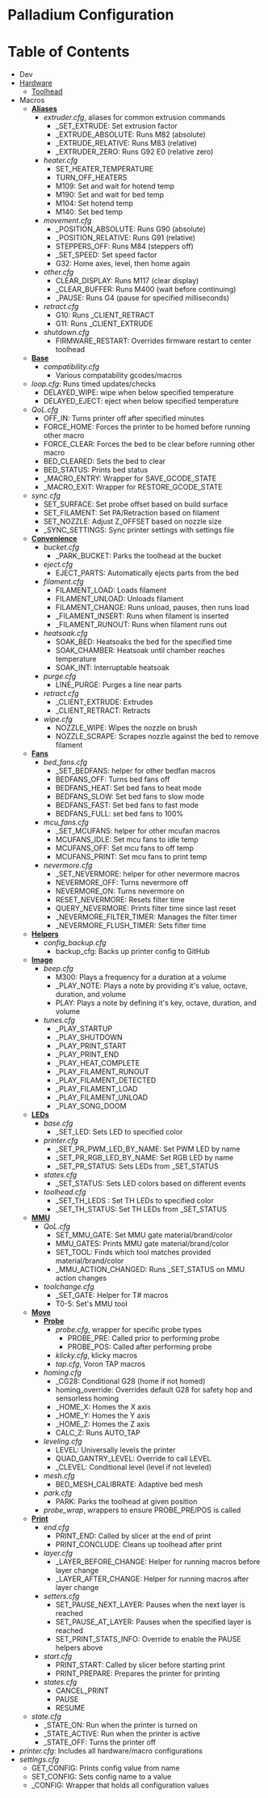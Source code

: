 # Palladium Configuration

# Table of Contents
 - Dev
 - [Hardware](https://github.com/Anonoei/Palladium/tree/main/config/hardware)
   - [Toolhead](https://github.com/Anonoei/Palladium/tree/main/config/hardware/toolhead)
 - Macros
   - [**Aliases**](https://github.com/Anonoei/Palladium/tree/main/config/macros/aliases)
     - *extruder.cfg*, aliases for common extrusion commands
       - _SET_EXTRUDE: Set extrusion factor
       - _EXTRUDE_ABSOLUTE: Runs M82 (absolute)
       - _EXTRUDE_RELATIVE: Runs M83 (relative)
       - _EXTRUDER_ZERO: Runs G92 E0 (relative zero)
     - *heater.cfg*
       - SET_HEATER_TEMPERATURE
       - TURN_OFF_HEATERS
       - M109: Set and wait for hotend temp
       - M190: Set and wait for bed temp
       - M104: Set hotend temp
       - M140: Set bed temp
     - *movement.cfg*
       - _POSITION_ABSOLUTE: Runs G90 (absolute)
       - _POSITION_RELATIVE: Runs G91 (relative)
       - STEPPERS_OFF: Runs M84 (steppers off)
       - _SET_SPEED: Set speed factor
       - G32: Home axes, level, then home again
     - *other.cfg*
       - CLEAR_DISPLAY: Runs M117 (clear display)
       - _CLEAR_BUFFER: Runs M400 (wait before continuing)
       - _PAUSE: Runs G4 (pause for specified milliseconds)
     - *retract.cfg*
       - G10: Runs _CLIENT_RETRACT
       - G11: Runs _CLIENT_EXTRUDE
     - *shutdown.cfg*
       - FIRMWARE_RESTART: Overrides firmware restart to center toolhead
   - [**Base**](https://github.com/Anonoei/Palladium/tree/main/config/macros/base)
     - *compatibility.cfg*
       - Various compatability gcodes/macros
    - *loop.cfg*: Runs timed updates/checks
       - DELAYED_WIPE: wipe when below specified temperature
       - DELAYED_EJECT: eject when below specified temperature
     - *QoL.cfg*
       - OFF_IN: Turns printer off after specified minutes
       - FORCE_HOME: Forces the printer to be homed before running other macro
       - FORCE_CLEAR: Forces the bed to be clear before running other macro
       - BED_CLEARED: Sets the bed to clear
       - BED_STATUS: Prints bed status
       - _MACRO_ENTRY: Wrapper for SAVE_GCODE_STATE
       - _MACRO_EXIT: Wrapper for RESTORE_GCODE_STATE
     - *sync.cfg*
       - SET_SURFACE: Set probe offset based on build surface
       - SET_FILAMENT: Set PA/Retraction based on filament
       - SET_NOZZLE: Adjust Z_OFFSET based on nozzle size
       - _SYNC_SETTINGS: Sync printer settings with settings file
   - [**Convenience**](https://github.com/Anonoei/Palladium/tree/main/config/macros/convenience)
     - *bucket.cfg*
       - _PARK_BUCKET: Parks the toolhead at the bucket
     - *eject.cfg*
       - EJECT_PARTS: Automatically ejects parts from the bed
     - *filament.cfg*
       - FILAMENT_LOAD: Loads filament
       - FILAMENT_UNLOAD: Unloads filament
       - FILAMENT_CHANGE: Runs unload, pauses, then runs load
       - _FILAMENT_INSERT: Runs when filament is inserted
       - _FILAMENT_RUNOUT: Runs when filament runs out
     - *heatsoak.cfg*
       - SOAK_BED: Heatsoaks the bed for the specified time
       - SOAK_CHAMBER: Heatsoak until chamber reaches temperature
       - SOAK_INT: Interruptable heatsoak
     - *purge.cfg*
       - LINE_PURGE: Purges a line near parts
     - *retract.cfg*
       - _CLIENT_EXTRUDE: Extrudes
       - _CLIENT_RETRACT: Retracts
     - *wipe.cfg*
       - NOZZLE_WIPE: Wipes the nozzle on brush
       - NOZZLE_SCRAPE: Scrapes nozzle against the bed to remove filament
   - [**Fans**](https://github.com/Anonoei/Palladium/tree/main/config/macros/fans)
     - *bed_fans.cfg*
       - _SET_BEDFANS: helper for other bedfan macros
       - BEDFANS_OFF: Turns bed fans off
       - BEDFANS_HEAT: Set bed fans to heat mode
       - BEDFANS_SLOW: Set bed fans to slow mode
       - BEDFANS_FAST: Set bed fans to fast mode
       - BEDFANS_FULL: set bed fans to 100%
     - *mcu_fans.cfg*
       - _SET_MCUFANS: helper for other mcufan macros
       - MCUFANS_IDLE: Set mcu fans to idle temp
       - MCUFANS_OFF: Set mcu fans to off temp
       - MCUFANS_PRINT: Set mcu fans to print temp
     - *nevermore.cfg*
       - _SET_NEVERMORE: helper for other nevermore macros
       - NEVERMORE_OFF: Turns nevermore off
       - NEVERMORE_ON: Turns nevermore on
       - RESET_NEVERMORE: Resets filter time
       - QUERY_NEVERMORE: Prints filter time since last reset
       - _NEVERMORE_FILTER_TIMER: Manages the filter timer
       - _NEVERMORE_FLUSH_TIMER: Sets filter time
   - [**Helpers**](https://github.com/Anonoei/Palladium/tree/main/config/macros/helpers)
     - *config_backup.cfg*
       - backup_cfg: Backs up printer config to GitHub
   - [**Image**](https://github.com/Anonoei/Palladium/tree/main/config/macros/image)
     - *beep.cfg*
       - M300: Plays a frequency for a duration at a volume
       - _PLAY_NOTE: Plays a note by providing it's value, octave, duration, and volume
       - PLAY: Plays a note by defining it's key, octave, duration, and volume
     - *tunes.cfg*
       - _PLAY_STARTUP
       - _PLAY_SHUTDOWN
       - _PLAY_PRINT_START
       - _PLAY_PRINT_END
       - _PLAY_HEAT_COMPLETE
       - _PLAY_FILAMENT_RUNOUT
       - _PLAY_FILAMENT_DETECTED
       - _PLAY_FILAMENT_LOAD
       - _PLAY_FILAMENT_UNLOAD
       - _PLAY_SONG_DOOM
   - [**LEDs**](https://github.com/Anonoei/Palladium/tree/main/config/macros/leds)
     - *base.cfg*
       - _SET_LED: Sets LED to specified color
     - *printer.cfg*
       - _SET_PR_PWM_LED_BY_NAME: Set PWM LED by name
       - _SET_PR_RGB_LED_BY_NAME: Set RGB LED by name
       - _SET_PR_STATUS: Sets LEDs from _SET_STATUS
     - *states.cfg*
       - _SET_STATUS: Sets LED colors based on different events
     - *toolhead.cfg*
       - _SET_TH_LEDS : Set TH LEDs to specified color
       - _SET_TH_STATUS: Set TH LEDs from _SET_STATUS
   - [**MMU**](https://github.com/Anonoei/Palladium/tree/main/config/macros/mmu)
     - *QoL.cfg*
       - SET_MMU_GATE: Set MMU gate material/brand/color
       - MMU_GATES: Prints MMU gate material/brand/color
       - SET_TOOL: Finds which tool matches provided material/brand/color
       - _MMU_ACTION_CHANGED: Runs _SET_STATUS on MMU action changes
     - *toolchange.cfg*
       - _SET_GATE: Helper for T# macros
       - T0-5: Set's MMU tool
   - [**Move**](https://github.com/Anonoei/Palladium/tree/main/config/macros/move)
     - [**Probe**](https://github.com/Anonoei/Palladium/tree/main/config/macros/move/probe)
       - *probe.cfg*, wrapper for specific probe types
         - PROBE_PRE: Called prior to performing probe
         - PROBE_POS: Called after performing probe
       - *klicky.cfg*, klicky macros
       - *tap.cfg*, Voron TAP macros
     - *homing.cfg*
       - _CG28: Conditional G28 (home if not homed)
       - homing_override: Overrides default G28 for safety hop and sensorless homing
       - _HOME_X: Homes the X axis
       - _HOME_Y: Homes the Y axis
       - _HOME_Z: Homes the Z axis
       - CALC_Z: Runs AUTO_TAP
     - *leveling.cfg*
       - LEVEL: Universally levels the printer
       - QUAD_GANTRY_LEVEL: Override to call LEVEL
       - _CLEVEL: Conditional level (level if not leveled)
     - *mesh.cfg*
       - BED_MESH_CALIBRATE: Adaptive bed mesh
     - *park.cfg*
       - PARK: Parks the toolhead at given position
     - *probe_wrap*, wrappers to ensure PROBE_PRE/POS is called
   - [**Print**](https://github.com/Anonoei/Palladium/tree/main/config/macros/print)
     - *end.cfg*
       - PRINT_END: Called by slicer at the end of print
       - PRINT_CONCLUDE: Cleans up toolhead after print
     - *layer.cfg*
       - _LAYER_BEFORE_CHANGE: Helper for running macros before layer change
       - _LAYER_AFTER_CHANGE: Helper for running macros after layer change
     - *setters.cfg*
       - SET_PAUSE_NEXT_LAYER: Pauses when the next layer is reached
       - SET_PAUSE_AT_LAYER: Pauses when the specified layer is reached
       - SET_PRINT_STATS_INFO: Override to enable the PAUSE helpers above
     - *start.cfg*
       - PRINT_START: Called by slicer before starting print
       - PRINT_PREPARE: Prepares the printer for printing
     - *states.cfg*
       - CANCEL_PRINT
       - PAUSE
       - RESUME
   - *state.cfg*
     - _STATE_ON: Run when the printer is turned on
     - _STATE_ACTIVE: Run when the printer is active
     - _STATE_OFF: Turns the printer off
 - *printer.cfg*: Includes all hardware/macro configurations
 - *settings.cfg*
   - GET_CONFIG: Prints config value from name
   - SET_CONFIG: Sets config name to a value
   - _CONFIG: Wrapper that holds all configuration values